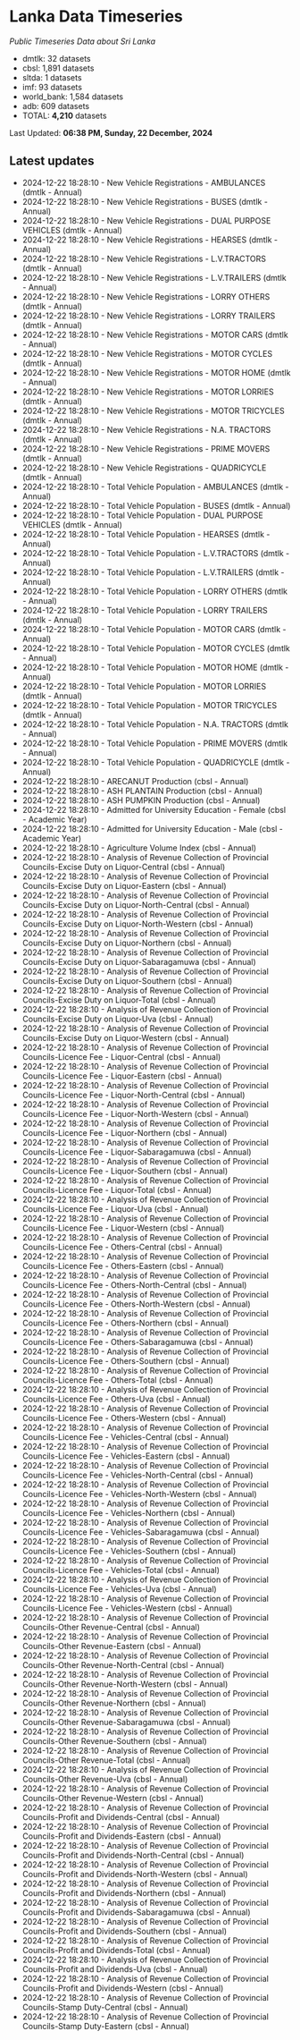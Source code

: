 # Lanka Data Timeseries
*Public Timeseries Data about Sri Lanka*

* dmtlk: 32 datasets
* cbsl: 1,891 datasets
* sltda: 1 datasets
* imf: 93 datasets
* world_bank: 1,584 datasets
* adb: 609 datasets
* TOTAL: **4,210** datasets

Last Updated: **06:38 PM, Sunday, 22 December, 2024**

## Latest updates

* 2024-12-22 18:28:10 - New Vehicle Registrations - AMBULANCES (dmtlk - Annual)
* 2024-12-22 18:28:10 - New Vehicle Registrations - BUSES (dmtlk - Annual)
* 2024-12-22 18:28:10 - New Vehicle Registrations - DUAL PURPOSE VEHICLES (dmtlk - Annual)
* 2024-12-22 18:28:10 - New Vehicle Registrations - HEARSES (dmtlk - Annual)
* 2024-12-22 18:28:10 - New Vehicle Registrations - L.V.TRACTORS (dmtlk - Annual)
* 2024-12-22 18:28:10 - New Vehicle Registrations - L.V.TRAILERS (dmtlk - Annual)
* 2024-12-22 18:28:10 - New Vehicle Registrations - LORRY OTHERS (dmtlk - Annual)
* 2024-12-22 18:28:10 - New Vehicle Registrations - LORRY TRAILERS (dmtlk - Annual)
* 2024-12-22 18:28:10 - New Vehicle Registrations - MOTOR CARS (dmtlk - Annual)
* 2024-12-22 18:28:10 - New Vehicle Registrations - MOTOR CYCLES (dmtlk - Annual)
* 2024-12-22 18:28:10 - New Vehicle Registrations - MOTOR HOME (dmtlk - Annual)
* 2024-12-22 18:28:10 - New Vehicle Registrations - MOTOR LORRIES (dmtlk - Annual)
* 2024-12-22 18:28:10 - New Vehicle Registrations - MOTOR TRICYCLES (dmtlk - Annual)
* 2024-12-22 18:28:10 - New Vehicle Registrations - N.A. TRACTORS (dmtlk - Annual)
* 2024-12-22 18:28:10 - New Vehicle Registrations - PRIME MOVERS (dmtlk - Annual)
* 2024-12-22 18:28:10 - New Vehicle Registrations - QUADRICYCLE (dmtlk - Annual)
* 2024-12-22 18:28:10 - Total Vehicle Population - AMBULANCES (dmtlk - Annual)
* 2024-12-22 18:28:10 - Total Vehicle Population - BUSES (dmtlk - Annual)
* 2024-12-22 18:28:10 - Total Vehicle Population - DUAL PURPOSE VEHICLES (dmtlk - Annual)
* 2024-12-22 18:28:10 - Total Vehicle Population - HEARSES (dmtlk - Annual)
* 2024-12-22 18:28:10 - Total Vehicle Population - L.V.TRACTORS (dmtlk - Annual)
* 2024-12-22 18:28:10 - Total Vehicle Population - L.V.TRAILERS (dmtlk - Annual)
* 2024-12-22 18:28:10 - Total Vehicle Population - LORRY OTHERS (dmtlk - Annual)
* 2024-12-22 18:28:10 - Total Vehicle Population - LORRY TRAILERS (dmtlk - Annual)
* 2024-12-22 18:28:10 - Total Vehicle Population - MOTOR CARS (dmtlk - Annual)
* 2024-12-22 18:28:10 - Total Vehicle Population - MOTOR CYCLES (dmtlk - Annual)
* 2024-12-22 18:28:10 - Total Vehicle Population - MOTOR HOME (dmtlk - Annual)
* 2024-12-22 18:28:10 - Total Vehicle Population - MOTOR LORRIES (dmtlk - Annual)
* 2024-12-22 18:28:10 - Total Vehicle Population - MOTOR TRICYCLES (dmtlk - Annual)
* 2024-12-22 18:28:10 - Total Vehicle Population - N.A. TRACTORS (dmtlk - Annual)
* 2024-12-22 18:28:10 - Total Vehicle Population - PRIME MOVERS (dmtlk - Annual)
* 2024-12-22 18:28:10 - Total Vehicle Population - QUADRICYCLE (dmtlk - Annual)
* 2024-12-22 18:28:10 - ARECANUT Production (cbsl - Annual)
* 2024-12-22 18:28:10 - ASH PLANTAIN Production (cbsl - Annual)
* 2024-12-22 18:28:10 - ASH PUMPKIN Production (cbsl - Annual)
* 2024-12-22 18:28:10 - Admitted for University Education - Female (cbsl - Academic Year)
* 2024-12-22 18:28:10 - Admitted for University Education - Male (cbsl - Academic Year)
* 2024-12-22 18:28:10 - Agriculture Volume Index (cbsl - Annual)
* 2024-12-22 18:28:10 - Analysis of Revenue Collection of Provincial Councils-Excise Duty on Liquor-Central (cbsl - Annual)
* 2024-12-22 18:28:10 - Analysis of Revenue Collection of Provincial Councils-Excise Duty on Liquor-Eastern (cbsl - Annual)
* 2024-12-22 18:28:10 - Analysis of Revenue Collection of Provincial Councils-Excise Duty on Liquor-North-Central (cbsl - Annual)
* 2024-12-22 18:28:10 - Analysis of Revenue Collection of Provincial Councils-Excise Duty on Liquor-North-Western (cbsl - Annual)
* 2024-12-22 18:28:10 - Analysis of Revenue Collection of Provincial Councils-Excise Duty on Liquor-Northern (cbsl - Annual)
* 2024-12-22 18:28:10 - Analysis of Revenue Collection of Provincial Councils-Excise Duty on Liquor-Sabaragamuwa (cbsl - Annual)
* 2024-12-22 18:28:10 - Analysis of Revenue Collection of Provincial Councils-Excise Duty on Liquor-Southern (cbsl - Annual)
* 2024-12-22 18:28:10 - Analysis of Revenue Collection of Provincial Councils-Excise Duty on Liquor-Total (cbsl - Annual)
* 2024-12-22 18:28:10 - Analysis of Revenue Collection of Provincial Councils-Excise Duty on Liquor-Uva (cbsl - Annual)
* 2024-12-22 18:28:10 - Analysis of Revenue Collection of Provincial Councils-Excise Duty on Liquor-Western (cbsl - Annual)
* 2024-12-22 18:28:10 - Analysis of Revenue Collection of Provincial Councils-Licence Fee - Liquor-Central (cbsl - Annual)
* 2024-12-22 18:28:10 - Analysis of Revenue Collection of Provincial Councils-Licence Fee - Liquor-Eastern (cbsl - Annual)
* 2024-12-22 18:28:10 - Analysis of Revenue Collection of Provincial Councils-Licence Fee - Liquor-North-Central (cbsl - Annual)
* 2024-12-22 18:28:10 - Analysis of Revenue Collection of Provincial Councils-Licence Fee - Liquor-North-Western (cbsl - Annual)
* 2024-12-22 18:28:10 - Analysis of Revenue Collection of Provincial Councils-Licence Fee - Liquor-Northern (cbsl - Annual)
* 2024-12-22 18:28:10 - Analysis of Revenue Collection of Provincial Councils-Licence Fee - Liquor-Sabaragamuwa (cbsl - Annual)
* 2024-12-22 18:28:10 - Analysis of Revenue Collection of Provincial Councils-Licence Fee - Liquor-Southern (cbsl - Annual)
* 2024-12-22 18:28:10 - Analysis of Revenue Collection of Provincial Councils-Licence Fee - Liquor-Total (cbsl - Annual)
* 2024-12-22 18:28:10 - Analysis of Revenue Collection of Provincial Councils-Licence Fee - Liquor-Uva (cbsl - Annual)
* 2024-12-22 18:28:10 - Analysis of Revenue Collection of Provincial Councils-Licence Fee - Liquor-Western (cbsl - Annual)
* 2024-12-22 18:28:10 - Analysis of Revenue Collection of Provincial Councils-Licence Fee - Others-Central (cbsl - Annual)
* 2024-12-22 18:28:10 - Analysis of Revenue Collection of Provincial Councils-Licence Fee - Others-Eastern (cbsl - Annual)
* 2024-12-22 18:28:10 - Analysis of Revenue Collection of Provincial Councils-Licence Fee - Others-North-Central (cbsl - Annual)
* 2024-12-22 18:28:10 - Analysis of Revenue Collection of Provincial Councils-Licence Fee - Others-North-Western (cbsl - Annual)
* 2024-12-22 18:28:10 - Analysis of Revenue Collection of Provincial Councils-Licence Fee - Others-Northern (cbsl - Annual)
* 2024-12-22 18:28:10 - Analysis of Revenue Collection of Provincial Councils-Licence Fee - Others-Sabaragamuwa (cbsl - Annual)
* 2024-12-22 18:28:10 - Analysis of Revenue Collection of Provincial Councils-Licence Fee - Others-Southern (cbsl - Annual)
* 2024-12-22 18:28:10 - Analysis of Revenue Collection of Provincial Councils-Licence Fee - Others-Total (cbsl - Annual)
* 2024-12-22 18:28:10 - Analysis of Revenue Collection of Provincial Councils-Licence Fee - Others-Uva (cbsl - Annual)
* 2024-12-22 18:28:10 - Analysis of Revenue Collection of Provincial Councils-Licence Fee - Others-Western (cbsl - Annual)
* 2024-12-22 18:28:10 - Analysis of Revenue Collection of Provincial Councils-Licence Fee - Vehicles-Central (cbsl - Annual)
* 2024-12-22 18:28:10 - Analysis of Revenue Collection of Provincial Councils-Licence Fee - Vehicles-Eastern (cbsl - Annual)
* 2024-12-22 18:28:10 - Analysis of Revenue Collection of Provincial Councils-Licence Fee - Vehicles-North-Central (cbsl - Annual)
* 2024-12-22 18:28:10 - Analysis of Revenue Collection of Provincial Councils-Licence Fee - Vehicles-North-Western (cbsl - Annual)
* 2024-12-22 18:28:10 - Analysis of Revenue Collection of Provincial Councils-Licence Fee - Vehicles-Northern (cbsl - Annual)
* 2024-12-22 18:28:10 - Analysis of Revenue Collection of Provincial Councils-Licence Fee - Vehicles-Sabaragamuwa (cbsl - Annual)
* 2024-12-22 18:28:10 - Analysis of Revenue Collection of Provincial Councils-Licence Fee - Vehicles-Southern (cbsl - Annual)
* 2024-12-22 18:28:10 - Analysis of Revenue Collection of Provincial Councils-Licence Fee - Vehicles-Total (cbsl - Annual)
* 2024-12-22 18:28:10 - Analysis of Revenue Collection of Provincial Councils-Licence Fee - Vehicles-Uva (cbsl - Annual)
* 2024-12-22 18:28:10 - Analysis of Revenue Collection of Provincial Councils-Licence Fee - Vehicles-Western (cbsl - Annual)
* 2024-12-22 18:28:10 - Analysis of Revenue Collection of Provincial Councils-Other Revenue-Central (cbsl - Annual)
* 2024-12-22 18:28:10 - Analysis of Revenue Collection of Provincial Councils-Other Revenue-Eastern (cbsl - Annual)
* 2024-12-22 18:28:10 - Analysis of Revenue Collection of Provincial Councils-Other Revenue-North-Central (cbsl - Annual)
* 2024-12-22 18:28:10 - Analysis of Revenue Collection of Provincial Councils-Other Revenue-North-Western (cbsl - Annual)
* 2024-12-22 18:28:10 - Analysis of Revenue Collection of Provincial Councils-Other Revenue-Northern (cbsl - Annual)
* 2024-12-22 18:28:10 - Analysis of Revenue Collection of Provincial Councils-Other Revenue-Sabaragamuwa (cbsl - Annual)
* 2024-12-22 18:28:10 - Analysis of Revenue Collection of Provincial Councils-Other Revenue-Southern (cbsl - Annual)
* 2024-12-22 18:28:10 - Analysis of Revenue Collection of Provincial Councils-Other Revenue-Total (cbsl - Annual)
* 2024-12-22 18:28:10 - Analysis of Revenue Collection of Provincial Councils-Other Revenue-Uva (cbsl - Annual)
* 2024-12-22 18:28:10 - Analysis of Revenue Collection of Provincial Councils-Other Revenue-Western (cbsl - Annual)
* 2024-12-22 18:28:10 - Analysis of Revenue Collection of Provincial Councils-Profit and Dividends-Central (cbsl - Annual)
* 2024-12-22 18:28:10 - Analysis of Revenue Collection of Provincial Councils-Profit and Dividends-Eastern (cbsl - Annual)
* 2024-12-22 18:28:10 - Analysis of Revenue Collection of Provincial Councils-Profit and Dividends-North-Central (cbsl - Annual)
* 2024-12-22 18:28:10 - Analysis of Revenue Collection of Provincial Councils-Profit and Dividends-North-Western (cbsl - Annual)
* 2024-12-22 18:28:10 - Analysis of Revenue Collection of Provincial Councils-Profit and Dividends-Northern (cbsl - Annual)
* 2024-12-22 18:28:10 - Analysis of Revenue Collection of Provincial Councils-Profit and Dividends-Sabaragamuwa (cbsl - Annual)
* 2024-12-22 18:28:10 - Analysis of Revenue Collection of Provincial Councils-Profit and Dividends-Southern (cbsl - Annual)
* 2024-12-22 18:28:10 - Analysis of Revenue Collection of Provincial Councils-Profit and Dividends-Total (cbsl - Annual)
* 2024-12-22 18:28:10 - Analysis of Revenue Collection of Provincial Councils-Profit and Dividends-Uva (cbsl - Annual)
* 2024-12-22 18:28:10 - Analysis of Revenue Collection of Provincial Councils-Profit and Dividends-Western (cbsl - Annual)
* 2024-12-22 18:28:10 - Analysis of Revenue Collection of Provincial Councils-Stamp Duty-Central (cbsl - Annual)
* 2024-12-22 18:28:10 - Analysis of Revenue Collection of Provincial Councils-Stamp Duty-Eastern (cbsl - Annual)